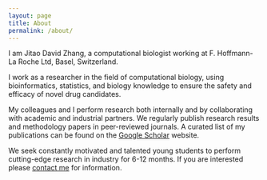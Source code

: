```yaml
---
layout: page
title: About
permalink: /about/
---
```


I am Jitao David Zhang, a computational biologist working at F. Hoffmann-La Roche Ltd, Basel, Switzerland.

I work as a researcher in the field of computational biology, using bioinformatics, statistics, and biology knowledge to ensure the safety and efficacy of novel drug candidates.

My colleagues and I perform research both internally and by collaborating with academic and industrial partners. We regularly publish research results and methodology papers in peer-reviewed journals. A curated list of my publications can be found on the [Google Scholar](https://scholar.google.com/citations?user=ths6zX0AAAAJ&hl=en) website.

We seek constantly motivated and talented young students to perform cutting-edge research in industry for 6-12 months. If you are interested please [contact me](mailto:jitao_david.zhang@roche.com) for information.

